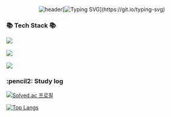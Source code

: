 <div align="center"> 

![header](https://capsule-render.vercel.app/api?type=waving&color=6994CDEE&text=&animation=twinkling&height=80)[![Typing SVG](https://readme-typing-svg.demolab.com?font=Alkatra&weight=500&size=45&duration=3500&pause=3&color=6994CDEE&center=false&vCenter=false&multiline=true&repeat=true&width=1000&height=100&lines=Hello,+Amepistheo!)](https://git.io/typing-svg)

<h3 align="left">📚 Tech Stack 📚</h3>
<p align="left">
  <a href="https://skillicons.dev">
    <img src="https://skillicons.dev/icons?i=java,spring,idea,mysql,mongodb,aws,docker,nginx" /><br><br>
    <img src="https://skillicons.dev/icons?i=kotlin,androidstudio,gradle" /><br><br>
    <img src="https://skillicons.dev/icons?i=git,github,githubactions" /><br>
  </a>
</p>
<!-- <p align="left">
  <h5 align="left">Server
  <br><br>
  <img src="https://img.shields.io/badge/Java-007396?style=flat-square&logo=Java&logoColor=white"/></a>&nbsp
  <img src="https://img.shields.io/badge/Spring-6DB33F?style=flat-square&logo=Spring&logoColor=white"/></a>&nbsp
  <img src="https://img.shields.io/badge/SpringBoot-6DB33F?style=flat-square&logo=SpringBoot&logoColor=white"/></a>&nbsp
  <img src="https://img.shields.io/badge/Mysql-E6B91E?style=flat-square&logo=MySql&logoColor=white"/></a>&nbsp 
    <img src="https://img.shields.io/badge/Docker-2496ED?style=flat-square&logo=Docker&logoColor=white"/></a>&nbsp 
  <img src="https://img.shields.io/badge/Amazon AWS-232F3E?style=flat-square&logo=amazonaws&logoColor=white"/></a>&nbsp
  <img src="https://img.shields.io/badge/Amazon%20EC2-FF9900?style=for-the-badge&logo=Amazon%20EC2&logoColor=white"></a>&nbsp
  <br>
  <h5 align="left">Front
  <br><br>
  <img src="https://img.shields.io/badge/Android-3DDC84?style=flat-square&logo=Android&logoColor=white"/></a>&nbsp
  <img src="https://img.shields.io/badge/Kotlin-7F52FF?style=flat-square&logo=Kotlin&logoColor=white"/></a>&nbsp
  <br>  
  <h5 align="left">Tool
  <br><br>
  <img src="https://img.shields.io/badge/git-F05032?style=flat-squaree&logo=git&logoColor=white"></a>&nbsp
  <img src="https://img.shields.io/badge/github-181717?style=flat-squaree&logo=github&logoColor=white"></a>&nbsp
  <img src="https://img.shields.io/badge/IntellijIDEA-000000?style=flat-square&logo=IntelijIDEA%20IDE&logoColor=white"></a>&nbsp
  <img src="https://img.shields.io/badge/Postman-FF6C37?style=flat-square&logo=Postman&logoColor=white"></a>&nbsp
  <img src="https://img.shields.io/badge/AndroidStudio-3DDC84?style=flat-square&logo=AndroidStudio&logoColor=white"/> -->
  <!--<br>
  <img src="https://img.shields.io/badge/AWS-232F3E?style=flat-square&logo=AmazonAWS&logoColor=white"/></a>&nbsp 
  <img src="https://img.shields.io/badge/Docker-2496ED?style=flat-square&logo=Docker&logoColor=white"/></a>&nbsp -->
</p>

<!--
<h3 align="left">👩‍💻 My Github Stats 👩‍💻</h3>
<div align="left">

[![Anurag's GitHub stats](https://github-readme-stats.vercel.app/api?username=Amepistheo&hide_title=true&show_icons=true&include_all_commits=true&disable_animations=true&theme=tokyonight)](https://github.com/anuraghazra/github-readme-stats)
</div>-->

<h3 align="left">:pencil2: Study log</h3>
<div align="left">

  [![Solved.ac
프로필](http://mazassumnida.wtf/api/generate_badge?boj=amepistheo)](https://solved.ac/amepistheo) 

  [![Top Langs](https://github-readme-stats.vercel.app/api/top-langs/?username=Amepistheo&layout=compact&theme=city_lights)](https://github.com/anuraghazra/github-readme-stats)

</div>

</div>
